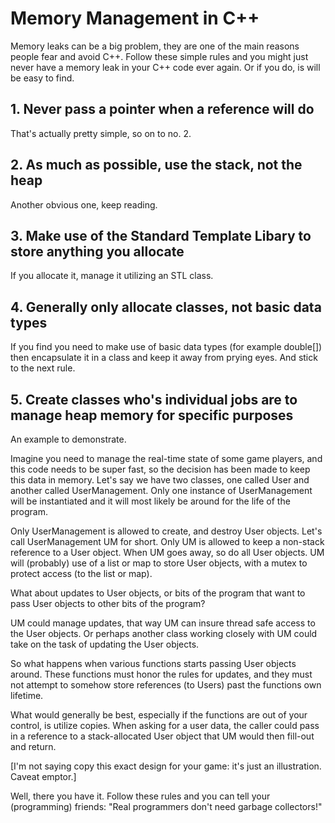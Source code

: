 # Memory Management in C++

Memory leaks can be a big problem, they are one of the main reasons people fear and avoid C++. Follow these simple rules and you might just never have a memory leak in your C++ code ever again. Or if you do, is will be easy to find.

## 1. Never pass a pointer when a reference will do
That's actually pretty simple, so on to no. 2.
## 2. As much as possible, use the stack, not the heap
Another obvious one, keep reading.
## 3. Make use of the Standard Template Libary to store anything you allocate
If you allocate it, manage it utilizing an STL class.
## 4. Generally only allocate classes, not basic data types
If you find you need to make use of basic data types (for example double[]) then encapsulate it in a class and keep it away from prying eyes. And stick to the next rule.
## 5. Create classes who's individual jobs are to manage heap memory for specific purposes
An example to demonstrate.

Imagine you need to manage the real-time state of some game players, and this code needs to be super fast, so the decision has been made to keep this data in memory. Let's say we have two classes, one called User and another called UserManagement. Only one instance of UserManagement will be instantiated and it will most likely be around for the life of the program. 

Only UserManagement is allowed to create, and destroy User objects. Let's call UserManagement UM for short. Only UM is allowed to keep a non-stack reference to a User object. When UM goes away, so do all User objects. UM will (probably) use of a list or map to store User objects, with a mutex to protect access (to the list or map).

What about updates to User objects, or bits of the program that want to pass User objects to other bits of the program?

UM could manage updates, that way UM can insure thread safe access to the User objects. Or perhaps another class working closely with UM could take on the task of updating the User objects.

So what happens when various functions starts passing User objects around. These functions must honor the rules for updates, and they must not attempt to somehow store references (to Users) past the functions own lifetime.

What would generally be best, especially if the functions are out of your control, is utilize copies. When asking for a user data, the caller could pass in a reference to a stack-allocated User object that UM would then fill-out and return.

[I'm not saying copy this exact design for your game: it's just an illustration. Caveat emptor.]

Well, there you have it. Follow these rules and you can tell your (programming) friends: "Real programmers don't need garbage collectors!"
